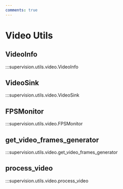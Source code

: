 ```yaml
---
comments: true
---
```


# Video Utils

<div class="md-typeset">
  <h2>VideoInfo</h2>
</div>

:::supervision.utils.video.VideoInfo

<div class="md-typeset">
  <h2>VideoSink</h2>
</div>

:::supervision.utils.video.VideoSink

<div class="md-typeset">
  <h2>FPSMonitor</h2>
</div>

:::supervision.utils.video.FPSMonitor

<div class="md-typeset">
  <h2>get_video_frames_generator</h2>
</div>

:::supervision.utils.video.get_video_frames_generator

<div class="md-typeset">
  <h2>process_video</h2>
</div>

:::supervision.utils.video.process_video
